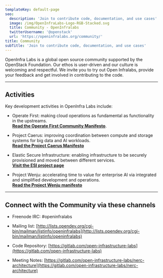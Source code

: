 ```yaml
---
templateKey: default-page
seo:
  description: 'Join to contribute code, documentation, and use cases'
  image: /img/OpenInfraLabs-Logo-RGB-Stacked.svg
  title: Community - OpenInfralabs
  twitterUsername: '@openstack'
  url: 'https://openinfralabs.org/community/'
title: Community
subTitle: 'Join to contribute code, documentation, and use cases'
---
```

OpenInfra Labs is a global open source community supported by the OpenStack Foundation. Our ethos is user-driven and our culture is welcoming and respectful. We invite you to try out Open Infralabs, provide your feedback and get involved in contributing to the code.   

- - -

## Activities

Key development activities in OpenInfra Labs include:

* Operate First: making cloud operations as fundamental as functionality in the upstreams.<br/>[**Read the Operate First Community Manifesto**](/operate-first-manifesto/).

* Project Caerus: improving coordination between compute and storage systems for big data and AI workloads.<br/>[**Read the Project Caerus Manifesto**](https://gitlab.com/open-infrastructure-labs/caerus/-/blob/master/Manifesto.pdf)

* Elastic Secure Infrastructure: enabling infrastructure to be securely provisioned and moved between different services.<br/>[**Visit the ESI project page**](https://www.bu.edu/rhcollab/projects/esi/)

* Project Wenju: accelerating time to value for enterprise AI via integrated and simplified development and operations.<br/>[**Read the Project Wenju manifesto**](https://drive.google.com/file/d/12JY_mIdBMFzaqP-lppHkUdjgWxMVRBXu/view?usp=sharing)

- - -

## Connect with the Community via these channels

* Freenode IRC: #openinfralabs

* Mailing list: [http://lists.opendev.org/cgi-bin/mailman/listinfo/openinfralabs](http://lists.opendev.org/cgi-bin/mailman/listinfo/openinfralabs)

* Code Repository: [https://gitlab.com/open-infrastructure-labs](https://gitlab.com/open-infrastructure-labs)

* Meeting Notes: [https://gitlab.com/open-infrastructure-labs/nerc-architecture](https://gitlab.com/open-infrastructure-labs/nerc-architecture)

